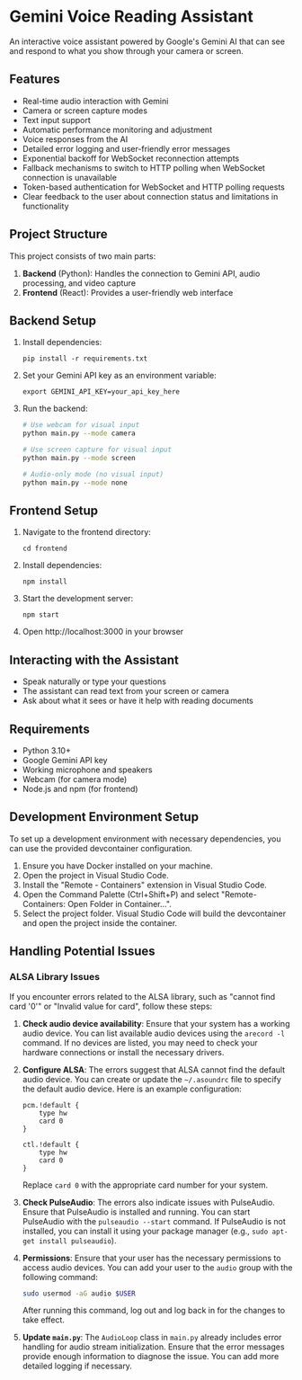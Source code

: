 # Gemini Voice Reading Assistant

An interactive voice assistant powered by Google's Gemini AI that can see and respond to what you show through your camera or screen.

## Features

- Real-time audio interaction with Gemini
- Camera or screen capture modes
- Text input support
- Automatic performance monitoring and adjustment
- Voice responses from the AI
- Detailed error logging and user-friendly error messages
- Exponential backoff for WebSocket reconnection attempts
- Fallback mechanisms to switch to HTTP polling when WebSocket connection is unavailable
- Token-based authentication for WebSocket and HTTP polling requests
- Clear feedback to the user about connection status and limitations in functionality

## Project Structure

This project consists of two main parts:

1. **Backend** (Python): Handles the connection to Gemini API, audio processing, and video capture
2. **Frontend** (React): Provides a user-friendly web interface

## Backend Setup

1. Install dependencies:
   ```
   pip install -r requirements.txt
   ```
2. Set your Gemini API key as an environment variable:
   ```
   export GEMINI_API_KEY=your_api_key_here
   ```

3. Run the backend:
   ```bash
   # Use webcam for visual input
   python main.py --mode camera

   # Use screen capture for visual input
   python main.py --mode screen

   # Audio-only mode (no visual input)
   python main.py --mode none
   ```

## Frontend Setup

1. Navigate to the frontend directory:
   ```
   cd frontend
   ```

2. Install dependencies:
   ```
   npm install
   ```

3. Start the development server:
   ```
   npm start
   ```

4. Open http://localhost:3000 in your browser

## Interacting with the Assistant

- Speak naturally or type your questions
- The assistant can read text from your screen or camera
- Ask about what it sees or have it help with reading documents

## Requirements

- Python 3.10+
- Google Gemini API key
- Working microphone and speakers
- Webcam (for camera mode)
- Node.js and npm (for frontend)

## Development Environment Setup

To set up a development environment with necessary dependencies, you can use the provided devcontainer configuration.

1. Ensure you have Docker installed on your machine.
2. Open the project in Visual Studio Code.
3. Install the "Remote - Containers" extension in Visual Studio Code.
4. Open the Command Palette (Ctrl+Shift+P) and select "Remote-Containers: Open Folder in Container...".
5. Select the project folder. Visual Studio Code will build the devcontainer and open the project inside the container.

## Handling Potential Issues

### ALSA Library Issues

If you encounter errors related to the ALSA library, such as "cannot find card '0'" or "Invalid value for card", follow these steps:

1. **Check audio device availability**: Ensure that your system has a working audio device. You can list available audio devices using the `arecord -l` command. If no devices are listed, you may need to check your hardware connections or install the necessary drivers.

2. **Configure ALSA**: The errors suggest that ALSA cannot find the default audio device. You can create or update the `~/.asoundrc` file to specify the default audio device. Here is an example configuration:
   ```plaintext
   pcm.!default {
       type hw
       card 0
   }

   ctl.!default {
       type hw
       card 0
   }
   ```
   Replace `card 0` with the appropriate card number for your system.

3. **Check PulseAudio**: The errors also indicate issues with PulseAudio. Ensure that PulseAudio is installed and running. You can start PulseAudio with the `pulseaudio --start` command. If PulseAudio is not installed, you can install it using your package manager (e.g., `sudo apt-get install pulseaudio`).

4. **Permissions**: Ensure that your user has the necessary permissions to access audio devices. You can add your user to the `audio` group with the following command:
   ```bash
   sudo usermod -aG audio $USER
   ```
   After running this command, log out and log back in for the changes to take effect.

5. **Update `main.py`**: The `AudioLoop` class in `main.py` already includes error handling for audio stream initialization. Ensure that the error messages provide enough information to diagnose the issue. You can add more detailed logging if necessary.
